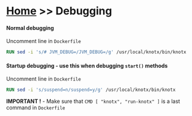 # [Home](/cogboard/) >> Debugging

#### Normal debugging
Uncomment line in `Dockerfile`
```dockerfile
RUN sed -i 's/# JVM_DEBUG=/JVM_DEBUG=/g' /usr/local/knotx/bin/knotx
```

#### Startup debugging - use this when debugging `start()` methods
Uncomment line in `Dockerfile`
```dockerfile
RUN sed -i 's/suspend=n/suspend=y/g' /usr/local/knotx/bin/knotx
```


**IMPORTANT !** - Make sure that `CMD [ "knotx", "run-knotx" ]` is a last command in `Dockerfile`